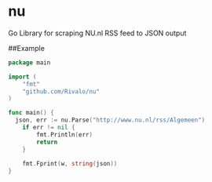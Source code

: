 # nu
Go Library for scraping NU.nl RSS feed to JSON output


##Example

```go
package main

import (
	"fmt"
	"github.com/Rivalo/nu"
)

func main() {
  json, err := nu.Parse("http://www.nu.nl/rss/Algemeen")
  	if err != nil {
  		fmt.Println(err)
  		return
  	}
  
  	fmt.Fprint(w, string(json))
}
```
